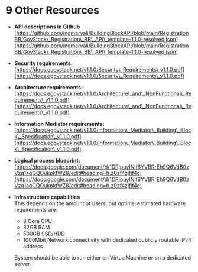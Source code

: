 # 9 Other Resources

* **API descriptions in Github**\
  [https://github.com/ingmarvali/BuildingBlockAPI/blob/main/RegistrationBB/GovStack\_Registration\_BB\_API\_template-1.1.0-resolved.json](https://github.com/ingmarvali/BuildingBlockAPI/blob/main/RegistrationBB/GovStack\_Registration\_BB\_API\_template-1.1.0-resolved.json)
* **Security requirements:**\
  [https://docs.egovstack.net/v1.1.0/Security\_Requirements\_v1.1.0.pdf](https://docs.egovstack.net/v1.1.0/Security\_Requirements\_v1.1.0.pdf)
* **Architecture requirements:**\
  [https://docs.egovstack.net/v1.1.0/Architecture\_and\_NonFunctional\_Requirements\_v1.1.0.pdf](https://docs.egovstack.net/v1.1.0/Architecture\_and\_NonFunctional\_Requirements\_v1.1.0.pdf)
* **Information Mediator requirements:**\
  [https://docs.egovstack.net/v1.1.0/Information\_Mediator\_Building\_Block\_Specification\_v1.1.0.pdf](https://docs.egovstack.net/v1.1.0/Information\_Mediator\_Building\_Block\_Specification\_v1.1.0.pdf)
* **Logical process blueprint:**\
  [https://docs.google.com/document/d/1DRjpuyINjf6YVBRrEh9Q6VdB0zVzq1aqGQOukpktWZ8/edit#heading=h.z0zf4zjfif4c](https://docs.google.com/document/d/1DRjpuyINjf6YVBRrEh9Q6VdB0zVzq1aqGQOukpktWZ8/edit#heading=h.z0zf4zjfif4c)
*   **Infrastructure capabilities**\
    This depends on the amount of users, but optimal estimated hardware requirements are:

    * 8 Core CPU
    * 32GB RAM
    * 500GB SSD/HDD
    * 1000Mbit Network connectivity with dedicated publicly routable IPv4 address

    System should be able to run either on VirtualMachine or on a dedicated server.&#x20;
